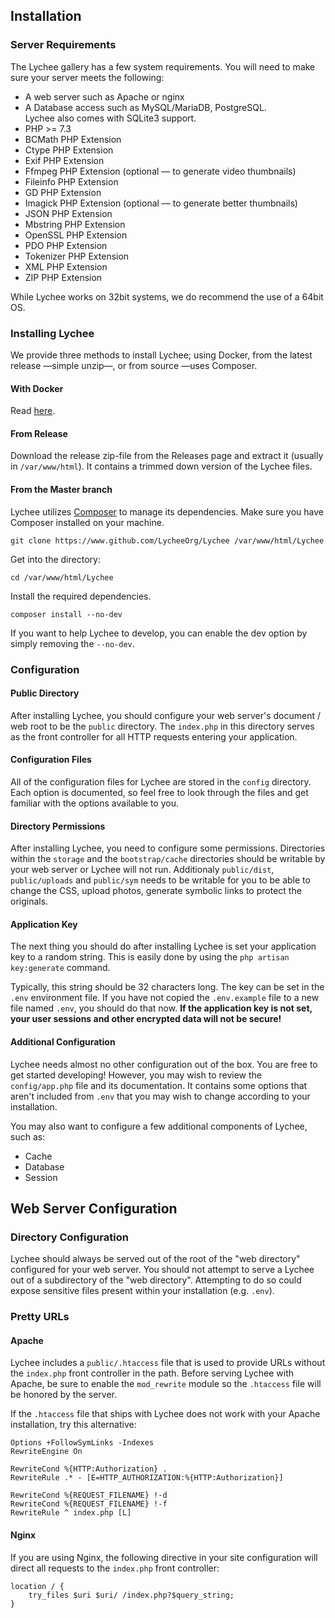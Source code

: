 ## Installation

### Server Requirements

The Lychee gallery has a few system requirements. You will need to make sure your server meets the following:

- A web server such as Apache or nginx
- A Database access such as MySQL/MariaDB, PostgreSQL.  
Lychee also comes with SQLite3 support.
- PHP >= 7.3
- BCMath PHP Extension
- Ctype PHP Extension
- Exif PHP Extension
- Ffmpeg PHP Extension (optional &mdash; to generate video thumbnails)
- Fileinfo PHP Extension
- GD PHP Extension
- Imagick PHP Extension (optional &mdash; to generate better thumbnails)
- JSON PHP Extension
- Mbstring PHP Extension
- OpenSSL PHP Extension
- PDO PHP Extension
- Tokenizer PHP Extension
- XML PHP Extension
- ZIP PHP Extension

While Lychee works on 32bit systems, we do recommend the use of a 64bit OS.

### Installing Lychee

We provide three methods to install Lychee; using Docker, from the latest release &mdash;simple unzip&mdash;, or from source &mdash;uses Composer.

#### With Docker

Read [here](docker.html).

#### From Release 

Download the release zip-file from the Releases page and extract it (usually in `/var/www/html`).
It contains a trimmed down version of the Lychee files.

#### From the Master branch

Lychee utilizes [Composer][1] to manage its dependencies. Make sure you have Composer installed on your machine.

```
git clone https://www.github.com/LycheeOrg/Lychee /var/www/html/Lychee
```
Get into the directory:
```
cd /var/www/html/Lychee
```
Install the required dependencies.
```
composer install --no-dev
```
If you want to help Lychee to develop, you can enable the dev option by simply removing the `--no-dev`.


### Configuration

#### Public Directory
After installing Lychee, you should configure your web server's document / web root to be the `public` directory. The `index.php` in this directory serves as the front controller for all HTTP requests entering your application.

#### Configuration Files
All of the configuration files for Lychee are stored in the `config` directory. Each option is documented, so feel free to look through the files and get familiar with the options available to you.

#### Directory Permissions
After installing Lychee, you need to configure some permissions. Directories within the `storage` and the `bootstrap/cache` directories should be writable by your web server or Lychee will not run. Additionaly `public/dist`, `public/uploads` and `public/sym` needs to be writable for you to be able to change the CSS,
upload photos, generate symbolic links to protect the originals.

#### Application Key
The next thing you should do after installing Lychee is set your application key to a random string. This is easily done by using the `php artisan key:generate` command.

Typically, this string should be 32 characters long. The key can be set in the `.env` environment file. If you have not copied the `.env.example` file to a new file named `.env`, you should do that now.
**If the application key is not set, your user sessions and other encrypted data will not be secure!**

#### Additional Configuration
Lychee needs almost no other configuration out of the box. You are free to get started developing! However, you may wish to review the `config/app.php` file and its documentation. It contains some options that aren't included from `.env` that you may wish to change according to your installation.

You may also want to configure a few additional components of Lychee, such as:
- Cache
- Database
- Session

## Web Server Configuration

### Directory Configuration
Lychee should always be served out of the root of the "web directory" configured for your web server. You should not attempt to serve a Lychee out of a subdirectory of the "web directory". Attempting to do so could expose sensitive files present within your installation (e.g. `.env`).

### Pretty URLs

#### Apache

Lychee includes a `public/.htaccess` file that is used to provide URLs without the `index.php` front controller in the path. Before serving Lychee with Apache, be sure to enable the `mod_rewrite` module so the `.htaccess` file will be honored by the server.

If the `.htaccess` file that ships with Lychee does not work with your Apache installation, try this alternative:

```
Options +FollowSymLinks -Indexes
RewriteEngine On

RewriteCond %{HTTP:Authorization} .
RewriteRule .* - [E=HTTP_AUTHORIZATION:%{HTTP:Authorization}]

RewriteCond %{REQUEST_FILENAME} !-d
RewriteCond %{REQUEST_FILENAME} !-f
RewriteRule ^ index.php [L]
```

#### Nginx
If you are using Nginx, the following directive in your site configuration will direct all requests to the `index.php` front controller:

```
location / {
    try_files $uri $uri/ /index.php?$query_string;
}
```

[1]: https://getcomposer.org/
